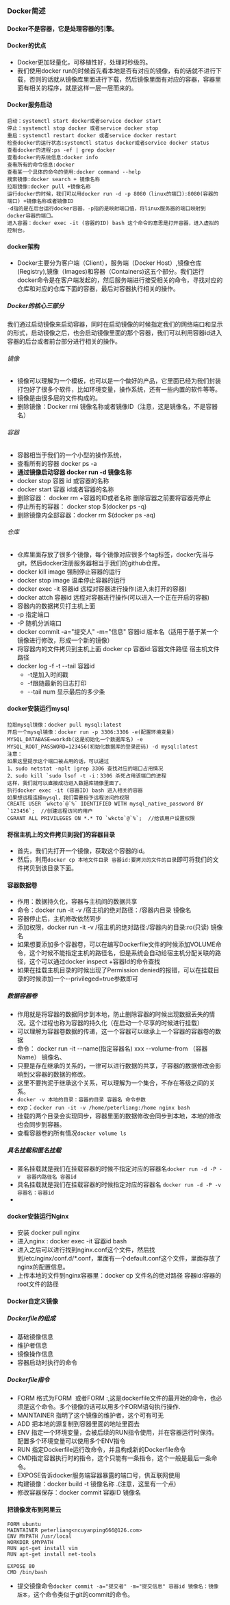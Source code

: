 ### Docker简述

#### Docker不是容器，它是处理容器的引擎。

#### Docker的优点

+ Docker更加轻量化，可移植性好，处理时秒级的。
+ 我们使用docker run的时候首先看本地是否有对应的镜像，有的话就不进行下载，否则的话就从镜像库里面进行下载，然后镜像里面有对应的容器，容器里面有相关的程序，就是这样一层一层而来的。

#### Docker服务启动

```docker
启动：systemctl start docker或者service docker start
停止：systemctl stop docker 或者service docker stop
重启：systemctl restart docker 或者service docker restart
检查docker的运行状态:systemctl status docker或者service docker status
查看docker的进程:ps -ef | grep docker
查看docker的系统信息:docker info
查看所有的命令信息:docker
查看某一个具体的命令的使用:docker command --help
搜索镜像:docker search + 镜像名称
拉取镜像:docker pull +镜像名称
运行docker的时候，我们可以用docker run -d -p 8080（linux的端口):8080(容器的端口) +镜像名称或者镜像ID
-d指的是在后台运行docker容器，-p指的是映射端口值，将linux服务器的端口映射到docker容器的端口。
进入容器：docker exec -it (容器的ID) bash 这个命令的意思是打开容器，进入虚拟的控制台。
```

#### docker架构

+ Docker主要分为客户端（Client），服务端（Docker Host）,镜像仓库(Registry),镜像（Images)和容器（Containers)这五个部分。我们运行docker命令是在客户端发起的，然后服务端进行接受相关的命令，寻找对应的仓库和对应的仓库下面的容器，最后对容器执行相关的操作。

##### Docker的核心三部分

我们通过启动镜像来启动容器，同时在启动镜像的时候指定我们的网络端口和显示的形式，启动镜像之后，也会启动镜像里面的那个容器，我们可以利用容器id进入容器的后台或者前台部分进行相关的操作。

###### 镜像

+ 镜像可以理解为一个模板，也可以是一个做好的产品，它里面已经为我们封装打包好了很多个软件，比如环境变量，操作系统，还有一些内置的软件等等。
+ 镜像是由很多层的文件构成的。
+ 删除镜像：Docker rmi 镜像名称或者镜像ID（注意，这是镜像名，不是容器名）

###### 容器

+ 容器相当于我们的一个小型的操作系统，
+ 查看所有的容器 docker ps -a
+ **通过镜像启动容器 docker run -d 镜像名称**
+ docker stop 容器 id 或容器的名称
+ docker start 容器 id或者容器的名称
+ 删除容器： docker rm +容器的ID或者名称  删除容器之前要将容器先停止
+ 停止所有的容器： docker stop $(docker ps -q)
+ 删除镜像内全部容器：docker rm $(docker ps -aq)

###### 仓库

+ 仓库里面存放了很多个镜像，每个镜像对应很多个tag标签，docker先当与git，然后docker注册服务器相当于我们的github仓库。
+ docker kill image 强制停止容器的运行
+ docker stop image 温柔停止容器的运行
+ docker exec -it 容器id 远程对容器进行操作(进入未打开的容器)
+ docker attch 容器id  远程对容器进行操作(可以进入一个正在开启的容器)
+ 容器内的数据拷贝打主机上面
+ -p 指定端口
+ -P 随机分派端口
+ docker commit -a="提交人" -m="信息" 容器id  版本名（适用于基于某一个镜像进行修改，形成一个新的镜像）
+ 将容器内的文件拷贝到主机上面 docker cp 容器id:容器文件路径  宿主机文件路径
+ docker log -f -t --tail 容器id 
  + -t是加入时间戳
  + -f跟随最新的日志打印
  + --tail num  显示最后的多少条

#### docker安装运行mysql

```
拉取mysql镜像：docker pull mysql:latest
开启一个mysql镜像：docker run -p 3306:3306 -e(配置环境变量) MYSQL_DATABASE=workdb(这是初始化一个数据库名) -e MYSQL_ROOT_PASSWORD=123456(初始化数据库的登录密码) -d mysql:latest
注意：
如果这里提示这个端口被占用的话，可以通过
1、sudo netstat -nplt |grep 3306 查找对应的端口占用情况
2、sudo kill `sudo lsof -t -i：3306 杀死占用该端口的进程
这样，我们就可以直接成功进入数据库镜像里面了。
执行docker exec -it (容器ID) bash 进入相关的容器
如果想远程连接mysql，我们需要授予远程访问的权限
CREATE USER `wkcto`@`%` IDENTIFIED WITH mysql_native_password BY `123456`;  //创建远程访问的用户 
CGRANT ALL PRIVILEGES ON *.* TO `wkcto`@`%`;  //给该用户设置权限
```

#### 将宿主机上的文件拷贝到我们的容器目录

+ 首先，我们先打开一个镜像，获取这个容器的id。
+ 然后，利用`docker cp 本地文件目录 容器id:要拷贝的文件的目录`即可将我们的文件拷贝到该目录下面。

#### 容器数据卷

+ 作用：数据持久化，容器与主机间的数据共享
+ 命令：docker run -it -v /宿主机的绝对路径：/容器内目录 镜像名
+ 容器停止后，主机修改依然同步
+ 添加权限，docker run -it -v /宿主机的绝对路径:/容器内的目录:ro(只读) 镜像名
+ 如果想要添加多个容器卷，可以在编写Dockerfile文件的时候添加VOLUME命令，这个时候不能指定主机的路径名，但是系统会自动给宿主机分配关联的路径，这个可以通过docker inspect +容器Id的命令查找
+ 如果在挂载主机目录的时候出现了Permission denied的报错，可以在挂载目录的时候添加一个--privileged=true参数即可

##### 数据容器卷

+ 作用就是将容器的数据同步到本地，防止删除容器的时候出现数据丢失的情况。这个过程也称为容器的持久化（在启动一个尽享的时候进行挂载）
+ 可以理解为容器卷数据的传递，这一个容器可以继承上一个容器的容器卷的数据
+ 命令： docker run -it --name(指定容器名) xxx --volume-from （容器Name） 镜像名、
+ 只要是存在继承的关系的，一律可以进行数据的共享，子容器的数据修改会影响到父容器的数据的修改。
+ 这里不要拘泥于继承这个关系，可以理解为一个集合，不存在等级之间的关系。
+ `docker -v 本地的目录：容器的目录 容器名 命令参数`
+ exp：`docker run -it -v /home/peterliang:/home nginx bash`
+ 挂载的两个目录会实现同步，容器里面的数据修改会同步到本地，本地的修改也会同步到容器。
+ 查看容器卷的所有情况`docker volume ls`

##### 具名挂载和匿名挂载

+ 匿名挂载就是我们在挂载容器的时候不指定对应的容器名`docker run -d -P -v  容器内路径名 容器id`
+ 具名挂载就是我们在挂载容器的时候指定对应的容器名 `docker run -d -P -v 容器名：容器id`
+ 



#### docker安装运行Nginx

+ 安装 docker pull nginx
+ 进入nginx : docker exec -it 容器id bash
+ 进入之后可以进行找到nginx.conf这个文件，然后找到/etc/nginx/conf.d/*.conf，里面有一个default.conf这个文件，里面存放了nginx的配置信息。
+ 上传本地的文件到nginx容器里：docker cp 文件名的绝对路径 容器id:容器的root文件的路径

#### Docker自定义镜像

##### Dockerfile的组成

+ 基础镜像信息
+ 维护者信息
+ 镜像操作信息
+ 容器启动时执行的命令

##### Dockerfile指令

+ FORM 格式为FORM <image> 或者FORM <image>:<tag>,这是dockerfile文件的最开始的命令，也必须是这个命令。多个镜像的话可以用多个FORM语句执行操作.
+ MAINTAINER<name> 指明了这个镜像的维护者，这个可有可无
+ ADD <src> <dst> 把本地的源复制到容器里面的地址里面去
+ ENV <key> <value> 指定一个环境变量，会被后续的RUN指令使用，并在容器运行时保持。配置多个环境变量可以使用多个ENV指令
+ RUN<COMMAND> 指定Dockerfile运行改命令，并且构成新的Dockerfile命令
+ CMD指定容器执行时的指令，这个只能有一条指令，这个一般是最后一条命令。
+ EXPOSE告诉docker服务端容器暴露的端口号，供互联网使用
+ 构建镜像：docker build -t 镜像名称 .(注意，这里有一个点)
+ 修改容器保存：docker commit 容器ID 镜像名

#### 把镜像发布到阿里云

```
FORM ubuntu
MAINTAINER peterliang<ncuyanping666@126.com>
ENV MYPATH /usr/local
WORKDIR $MYPATH
RUN apt-get install vim
RUN apt-get install net-tools

EXPOSE 80
CMD /bin/bash
```

+ 提交镜像命令`docker commit -a="提交者" -m="提交信息" 容器id 镜像名：镜像版本`，这个命令类似于git的commit的命令。